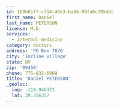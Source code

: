 ```yaml
---
id: 169b61ff-c714-40e3-ba84-09fa8c705ddc
first_name: Daniel
last_name: PETERSON
license: M.D.
services:
  - internal-medicine
category: doctors
address: 'PO Box 7870'
city: 'Incline Village'
state: NV
zip: '89450'
phone: 775-832-0989
title: 'Daniel PETERSON'
_geoloc:
  lng: -119.946371
  lat: 39.256357
---
```

